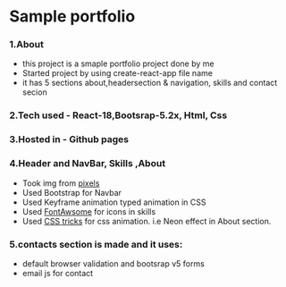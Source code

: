 # Sample portfolio

### 1.About

+ this project is a smaple portfolio project done by me
+ Started project by using create-react-app file name
+ it has 5 sections about,headersection & navigation, skills and contact secion

### 2.Tech used - React-18,Bootsrap-5.2x, Html, Css

### 3.Hosted in - Github pages
 
### 4.Header and NavBar, Skills ,About

+ Took img from [pixels](https://www.pexels.com/)
+ Used Bootstrap for Navbar
+ Used Keyframe animation typed animation in CSS
+ Used [FontAwsome](https://fontawesome.com/icons) for icons in skills
+ Used [CSS tricks](https://css-tricks.com/how-to-create-neon-text-with-css/) for css animation. i.e Neon effect in About section.

### 5.contacts section is made and it uses:

+ default browser validation and bootsrap v5 forms
+ email js for contact
